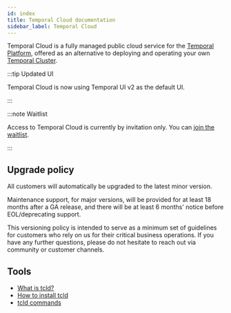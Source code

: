 ```yaml
---
id: index
title: Temporal Cloud documentation
sidebar_label: Temporal Cloud
---
```


Temporal Cloud is a fully managed public cloud service for the [Temporal Platform](/concepts/what-is-the-temporal-platform/), offered as an alternative to deploying and operating your own [Temporal Cluster](/concepts/what-is-a-temporal-cluster/).

:::tip Updated UI

Temporal Cloud is now using Temporal UI v2 as the default UI.

:::

:::note Waitlist

Access to Temporal Cloud is currently by invitation only.
You can [join the waitlist](https://pages.temporal.io/cloud-early-access).

:::

## Upgrade policy

All customers will automatically be upgraded to the latest minor version.

Maintenance support, for major versions, will be provided for at least 18 months after a GA release, and there will be at least 6 months' notice before EOL/deprecating support.

This versioning policy is intended to serve as a minimum set of guidelines for customers who rely on us for their critical business operations.
If you have any further questions, please do not hesitate to reach out via community or customer channels.

## Tools

- [What is tcld?](/cloud/tcld)
- [How to install tcld](/cloud/tcld/how-to-install-tcld)
- [tcld commands](/cloud/tcld/#tcld-commands)

